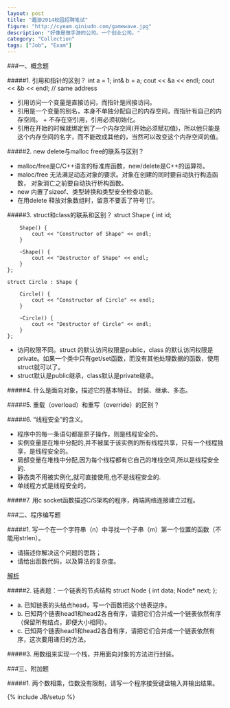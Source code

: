 ```yaml
---
layout: post
title: "趣游2014校园招聘笔试"
figure: "http://cyeam.qiniudn.com/gamewave.jpg"
description: "好像是做手游的公司。一个创业公司。"
category: "Collection"
tags: ["Job", "Exam"]
---
```

###一、概念题

#####1. 引用和指针的区别？
    int a = 1;
    int& b = a;
    cout << &a << endl;
    cout << &b << endl; // same address

+ 引用访问一个变量是直接访问，而指针是间接访问。 
+ 引用是一个变量的别名，本身不单独分配自己的内存空间，而指针有自己的内存空间。 + 不存在空引用，引用必须初始化。
+ 引用在开始的时候就绑定到了一个内存空间(开始必须赋初值)，所以他只能是这个内存空间的名字，而不能改成其他的，当然可以改变这个内存空间的值。

#####2. new delete与malloc free的联系与区别？
+ malloc/free是C/C++语言的标准库函数，new/delete是C++的运算符。
+ maloc/free 无法满足动态对象的要求。对象在创建的同时要自动执行构造函数， 对象消亡之前要自动执行析构函数。
+ new 内置了sizeof、类型转换和类型安全检查功能。
+ 在用delete 释放对象数组时，留意不要丢了符号‘[]’。

#####3. struct和class的联系和区别？
    struct Shape {
        int id;

        Shape() {
            cout << "Constructor of Shape" << endl;
        }

        ~Shape() {
            cout << "Destructor of Shape" << endl;
        }
    };

    struct Circle : Shape {

        Circle() {
            cout << "Constructor of Circle" << endl;
        }

        ~Circle() {
            cout << "Destructor of Circle" << endl;
        }
    };
+ 访问权限不同。struct 的默认访问权限是public，class  的默认访问权限是private。如果一个类中只有get/set函数，而没有其他处理数据的函数，使用struct就可以了。
+ struct默认是public继承，class默认是private继承。

#####4. 什么是面向对象，描述它的基本特征。
封装、继承、多态。

#####5. 重载（overload）和重写（override）的区别？

#####6. “线程安全”的含义。
+ 程序中的每一条语句都是原子操作，则是线程安全的。
+ 实例变量是在堆中分配的,并不被属于该实例的所有线程共享，只有一个线程独享，是线程安全的。
+ 局部变量在堆栈中分配,因为每个线程都有它自己的堆栈空间,所以是线程安全的.
+ 静态类不用被实例化,就可直接使用,也不是线程安全的.
+ 单线程方式是线程安全的。

#####7. 用c socket函数描述C/S架构的程序，两端网络连接建立过程。

###二、程序编写题

#####1. 写一个在一个字符串（n）中寻找一个子串（m）第一个位置的函数（不能用strlen）。
+ 请描述你解决这个问题的思路；
+ 请给出函数代码，以及算法的复杂度。

[解析](http://blog.cyeam.com/golang/2014/08/08/go_index)

#####2. 链表题：一个链表的节点结构
    struct Node
    {
        int data;
        Node* next;
    };
+ a. 已知链表的头结点head，写一个函数把这个链表逆序。
+ b. 已知两个链表head1和head2各自有序，请把它们合并成一个链表依然有序（保留所有结点，即便大小相同）。
+ c. 已知两个链表head1和head2各自有序，请把它们合并成一个链表依然有序，这次要用递归的方法。

#####3. 用数组来实现一个栈，并用面向对象的方法进行封装。

###三、附加题

#####1. 两个数相乘，位数没有限制，请写一个程序接受键盘输入并输出结果。

{% include JB/setup %}
